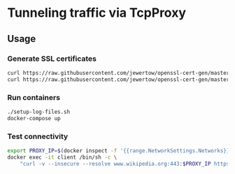 # Tunneling traffic via TcpProxy

## Usage

### Generate SSL certificates
```sh
curl https://raw.githubusercontent.com/jewertow/openssl-cert-gen/master/tls.sh | SUBJECT="tunnel-proxy" sh
curl https://raw.githubusercontent.com/jewertow/openssl-cert-gen/master/tls.sh | SUBJECT="www.wikipedia.org" sh
```

### Run containers
```sh
./setup-log-files.sh
docker-compose up
```

### Test connectivity
```sh
export PROXY_IP=$(docker inspect -f '{{range.NetworkSettings.Networks}}{{.IPAddress}}{{end}}' gateway)
docker exec -it client /bin/sh -c \
    "curl -v --insecure --resolve www.wikipedia.org:443:$PROXY_IP https://www.wikipedia.org/ | grep -o \"<title>.*</title>\""
```
